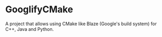 GooglifyCMake
============

A project that allows using CMake like Blaze (Google's build system) for C++, Java and Python.
